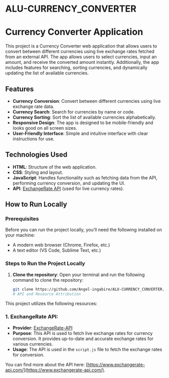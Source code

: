 # ALU-CURRENCY_CONVERTER
# Currency Converter Application

This project is a Currency Converter web application that allows users to convert between different currencies using live exchange rates fetched from an external API. The app allows users to select currencies, input an amount, and receive the converted amount instantly. Additionally, the app includes features for searching, sorting currencies, and dynamically updating the list of available currencies.

## Features

- **Currency Conversion**: Convert between different currencies using live exchange rate data.
- **Currency Search**: Search for currencies by name or code.
- **Currency Sorting**: Sort the list of available currencies alphabetically.
- **Responsive Design**: The app is designed to be mobile-friendly and looks good on all screen sizes.
- **User-Friendly Interface**: Simple and intuitive interface with clear instructions for use.

## Technologies Used

- **HTML**: Structure of the web application.
- **CSS**: Styling and layout.
- **JavaScript**: Handles functionality such as fetching data from the API, performing currency conversion, and updating the UI.
- **API**: [ExchangeRate API](https://www.exchangerate-api.com/) (used for live currency rates).

## How to Run Locally

### Prerequisites

Before you can run the project locally, you’ll need the following installed on your machine:

- A modern web browser (Chrome, Firefox, etc.)
- A text editor (VS Code, Sublime Text, etc.)

### Steps to Run the Project Locally

1. **Clone the repository**:
   Open your terminal and run the following command to clone the repository:
   
   ```bash
   git clone https://github.com/Angel-ingabire/ALU-CURRENCY_CONVERTER.git
   # API and Resource Attribution

This project utilizes the following resources:

### 1. **ExchangeRate API**:
   - **Provider**: [ExchangeRate-API](https://www.exchangerate-api.com/)
   - **Purpose**: This API is used to fetch live exchange rates for currency conversion. It provides up-to-date and accurate exchange rates for various currencies.
   - **Usage**: The API is used in the `script.js` file to fetch the exchange rates for conversion.

   You can find more about the API here: [https://www.exchangerate-api.com/](https://www.exchangerate-api.com/).
